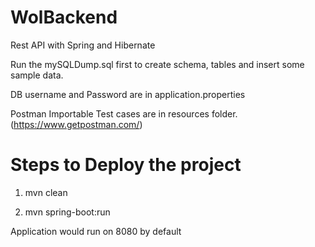 # WolBackend

Rest API with Spring and Hibernate

Run the mySQLDump.sql first to create schema, tables and insert some sample data.

DB username and Password are in application.properties

Postman Importable Test cases are in resources folder. (https://www.getpostman.com/)

# Steps to Deploy the project


1. mvn clean

2. mvn spring-boot:run

Application would run on 8080 by default
